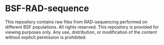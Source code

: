 # BSF-RAD-sequence
This repository contains raw files from RAD-sequencing performed on different BSF populations.
All rights reserved. This repository is provided for viewing purposes only. Any use, distribution, or modification of the content without explicit permission is prohibited.

